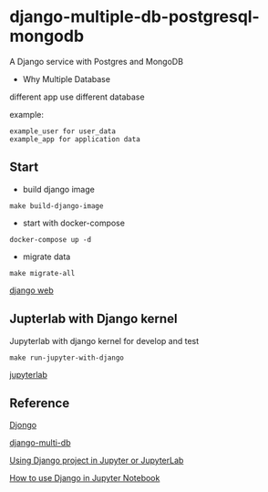 # django-multiple-db-postgresql-mongodb

A Django service with Postgres and MongoDB

- Why Multiple Database

different app use different database

example:

```
example_user for user_data
example_app for application data
```

## Start

- build django image

```shell
make build-django-image
```

- start with docker-compose

```shell
docker-compose up -d
```

- migrate data

```shell
make migrate-all
```

[django web](0.0.0.0:8000)


## Jupterlab with Django kernel

Jupyterlab with django kernel for develop and test

```shell
make run-jupyter-with-django
```

[jupyterlab](0.0.0.0:8888)

## Reference

[Djongo](https://www.djongomapper.com/get-started/)

[django-multi-db](https://docs.djangoproject.com/en/4.0/topics/db/multi-db/)

[Using Django project in Jupyter or JupyterLab](https://gist.github.com/EtsuNDmA/dd8949061783bf593706559374c8f635)

[How to use Django in Jupyter Notebook](https://medium.com/ayuth/how-to-use-django-in-jupyter-notebook-561ea2401852)

